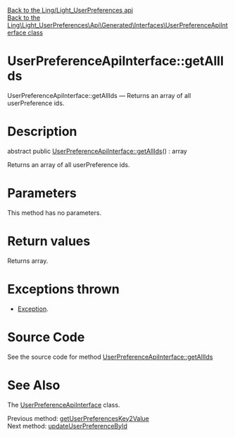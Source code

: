 [Back to the Ling/Light_UserPreferences api](https://github.com/lingtalfi/Light_UserPreferences/blob/master/doc/api/Ling/Light_UserPreferences.md)<br>
[Back to the Ling\Light_UserPreferences\Api\Generated\Interfaces\UserPreferenceApiInterface class](https://github.com/lingtalfi/Light_UserPreferences/blob/master/doc/api/Ling/Light_UserPreferences/Api/Generated/Interfaces/UserPreferenceApiInterface.md)


UserPreferenceApiInterface::getAllIds
================



UserPreferenceApiInterface::getAllIds — Returns an array of all userPreference ids.




Description
================


abstract public [UserPreferenceApiInterface::getAllIds](https://github.com/lingtalfi/Light_UserPreferences/blob/master/doc/api/Ling/Light_UserPreferences/Api/Generated/Interfaces/UserPreferenceApiInterface/getAllIds.md)() : array




Returns an array of all userPreference ids.




Parameters
================

This method has no parameters.


Return values
================

Returns array.


Exceptions thrown
================

- [Exception](http://php.net/manual/en/class.exception.php).&nbsp;







Source Code
===========
See the source code for method [UserPreferenceApiInterface::getAllIds](https://github.com/lingtalfi/Light_UserPreferences/blob/master/Api/Generated/Interfaces/UserPreferenceApiInterface.php#L188-L188)


See Also
================

The [UserPreferenceApiInterface](https://github.com/lingtalfi/Light_UserPreferences/blob/master/doc/api/Ling/Light_UserPreferences/Api/Generated/Interfaces/UserPreferenceApiInterface.md) class.

Previous method: [getUserPreferencesKey2Value](https://github.com/lingtalfi/Light_UserPreferences/blob/master/doc/api/Ling/Light_UserPreferences/Api/Generated/Interfaces/UserPreferenceApiInterface/getUserPreferencesKey2Value.md)<br>Next method: [updateUserPreferenceById](https://github.com/lingtalfi/Light_UserPreferences/blob/master/doc/api/Ling/Light_UserPreferences/Api/Generated/Interfaces/UserPreferenceApiInterface/updateUserPreferenceById.md)<br>

